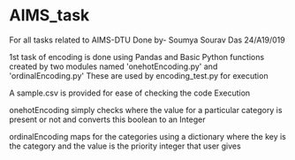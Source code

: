 # AIMS_task
For all tasks related to AIMS-DTU
Done by- Soumya Sourav Das
24/A19/019

1st task of encoding is done using Pandas and Basic Python functions
created by two modules named 'onehotEncoding.py' and 'ordinalEncoding.py'
These are used by encoding_test.py for execution

A sample.csv is provided for ease of checking the code Execution

onehotEncoding simply checks where the value for a particular category is present or not and converts this boolean to an Integer

ordinalEncoding maps for the categories using a dictionary where the key is the category and the value is the priority integer that user gives
